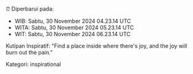 ⏰ Diperbarui pada:
- WIB: Sabtu, 30 November 2024 04.23.14 UTC
- WITA: Sabtu, 30 November 2024 05.23.14 UTC
- WIT: Sabtu, 30 November 2024 06.23.14 UTC

Kutipan Inspiratif:
"Find a place inside where there's joy, and the joy will burn out the pain."


Kategori: inspirational

